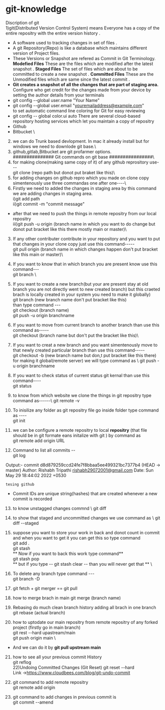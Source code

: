 # git-knowledge
Discription of git\
1)git(Distributed Version Control System)  means Everyone has a copy of the entire repositry with the entire version history .
- A software used to tracking changes in set of files .
- A git Repository(Repo) is like a database which maintains different version of Project files.
- These Versions or Snapshot are refered as Commit in Git Terminology.
**Modefied Files** These are the files which are modified after the latest snapshot .
**Staged Files** The set of files which are about to be committed to create a new snapshot .
**Committed Files** These are the Unmodified files which are same since the latest commit .
 - **Git creates a snapshot of all the changes that are part of staging area.**
Configure who get credit for the changes made from your device by setting the author details from your terminals
- git config --global user.name "Your Name" 
- git config --global user.email "youremailaddress@example.com" \
to set automatic command line coloring for Git for easy reviewing 
- git config -- global color.ui auto
There are several cloud-based repository hosting services which let you maintain a copy of repositry
- Github
- Bitbucket \
2) we can do Trunk based devlopment. In mac it already install but for windows we need to downlode git base.\
3) github,gitlab,Bitbucket are git profarmer options. \
###############  Git commands on git base ################\
1) for making clone(making same copy of it) of any github reprository use---\
git clone (repo path but donot put braket like this)\
2) for adding changes on github repro which you made on clone copy simentenously use three commandas one after one----\
3) Firstly we need to added the changes in staging area by this command we are adding changes in staging area. \
i)git add path\
ii)git commit -m "commit message"
- after that we need to push the things in remote repositry from our local repositry \
iii)git push -u origin (branch name in which you want to do change but donot put bracket like this there mostly main or master)\
3) If any other contributer contribute in your repository and you want to put that changes in your clone copy just use this command-----\
git pull origin (branch name in which changes happen don't put bracket like this main or master)\
4) If you want to know that in which branch you are present know use this command---\
git branch \

5) If you want to create a new branch(but your are present stay at old branch you are not directly went to new created branch) but this craeted brach is locally created in your system you need to make it globally) \
git branch (new branch name don't put bracket like this)\
than type command --- \
git checkout (branch name) \
git push -u origin branchname

6) If you want to move from current branch to another branch than use this command as-----\
git checkout (branch name but don't put the bracket like this)\
7) If you want to creat a new branch and you want simentenously move to that newly created particular branch than use this command-----\
git checkout -b (new branch name but don,t put bracket like this there)\
for making it global(remote server) we will type command as \ 
git push -u origin branchname 

8) If you want to check status of current status  git kernal than use this command---- \
git status
9) to know from which website we clone the things in git repositry type command as------\ 
git remote -v
10) To inisilize any folder as git repositry file go inside folder type command as ----\
git init
11) we can be configure a remote repositry to local **repositry** (that file should be in git formate eans initalize with git )  by command as \
git remote add origin URL
12) Command to list all commits --\
 git log 
 
Output:- 
commit d8d879259ccd24fe7f8bbaa5ee499321bc7377b4 (HEAD -> master)
Author: Rishabh Tripathi <rishabh29072001@gmail.com>
Date:   Sun May 29 18:44:02 2022 +0530

    tesing github
- Commit IDs are  unique string(hashes) that are created whenever a new commit is recorded 
13) to know unstagged changes commnd \ 
git diff 

14) to show that staged and uncommitted changes we use command as \ 
git diff --staged

15) suppose you want to store your work in back and donot count in commit and when you want to get it you can get this so type command \
git add . \
git stash \
** Now if you want to back this work type command** \
git stash pop \
** but if you type -- git stash clear -- than you will never get that ** \
16) To delete any branch type command --- \
git branch -D <branch name> 
17) git fetch + git merger == git pull
 
 18) how to merge brach in main
 git merge (branch name)
 
 19) Rebasing do much clean  branch history adding all brach in one branch \
 git rebase (actual branch)
 
 20) how to uptodate our main repositry from remote repositry of any forked project (firstly go in main branch) \
 git rest --hard upastream/main \
 git push origin main \
 
 - And we can do it by **git pull upstream main**
 
21) how to see all your previous commit History \
 git reflog \
22)Undoing Committed Changes (Git Reset)
 git reset --hard <commitID> \
 Link ->https://www.cloudbees.com/blog/git-undo-commit
 
23) git command to add remote repositry \
 git remote add origin <git repositry url>
24) git command to add changes in previous commit is  \
  git commit --amend

